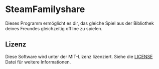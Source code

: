 # SteamFamilyshare

Dieses Programm ermöglicht es dir, das gleiche Spiel aus der Bibliothek deines Freundes gleichzeitig offline zu spielen.

## Lizenz

Diese Software wird unter der MIT-Lizenz lizenziert. Siehe die [LICENSE](LICENSE.txt) Datei für weitere Informationen.
